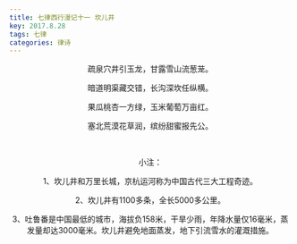 ```yaml
---
title: 七律西行漫记十一 坎儿井
key: 2017.8.28
tags: 七律
categories: 律诗
---
```


<p align="center">疏泉穴井引玉龙，甘露雪山流葱茏。
</p>
<p align="center">暗道明渠藏交错，长沟深坎任纵横。
</p>
<p align="center">果瓜桃杏一方绿，玉米葡萄万亩红。
</p>
<p align="center">塞北荒漠花草润，缤纷甜蜜报先公。
</p>
<p align="center"></br>
</p>
<p align="center">小注：
</p>
<p align="center">1、坎儿井和万里长城，京杭运河称为中国古代三大工程奇迹。
</p>
<p align="center">2、坎儿井有1100多条，全长5000多公里。
</p>
<p align="center">3、吐鲁番是中国最低的城市，海拔负158米，干旱少雨，年降水量仅16毫米，蒸发量却达3000毫米。坎儿井避免地面蒸发，地下引流雪水的灌溉措施。
</p>
<p align="center"></br>
</p>
